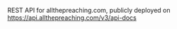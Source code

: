 REST API for allthepreaching.com, publicly deployed on https://api.allthepreaching.com/v3/api-docs

